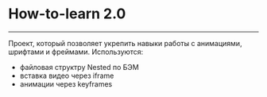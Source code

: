 # How-to-learn 2.0
------------------

Проект, который позволяет укрепить навыки работы с анимациями, шрифтами и фреймами. 
Используются: 
* файловая структру Nested по БЭМ 
* вставка видео через iframe 
* анимации через keyframes 
